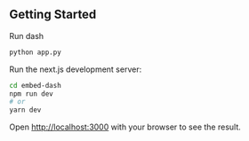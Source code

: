 ## Getting Started

Run dash

```bash
python app.py

```
 Run the next.js development server:

```bash
cd embed-dash
npm run dev
# or
yarn dev
```

Open [http://localhost:3000](http://localhost:3000) with your browser to see the result.